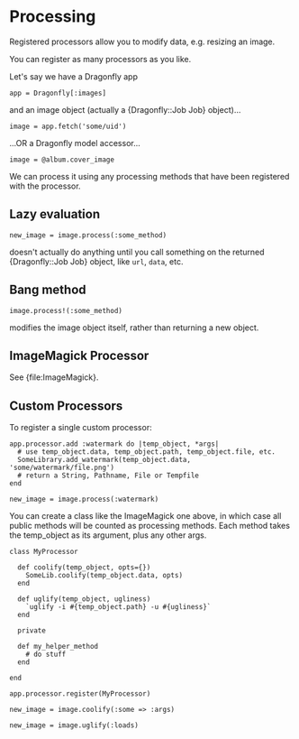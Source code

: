 Processing
==========
Registered processors allow you to modify data, e.g. resizing an image.

You can register as many processors as you like.

Let's say we have a Dragonfly app

    app = Dragonfly[:images]

and an image object (actually a {Dragonfly::Job Job} object)...

    image = app.fetch('some/uid')

...OR a Dragonfly model accessor...

    image = @album.cover_image

We can process it using any processing methods that have been registered with the processor.

Lazy evaluation
---------------

    new_image = image.process(:some_method)

doesn't actually do anything until you call something on the returned {Dragonfly::Job Job} object, like `url`, `data`, etc.

Bang method
-----------

    image.process!(:some_method)

modifies the image object itself, rather than returning a new object.

ImageMagick Processor
---------------------
See {file:ImageMagick}.

Custom Processors
-----------------

To register a single custom processor:

    app.processor.add :watermark do |temp_object, *args|
      # use temp_object.data, temp_object.path, temp_object.file, etc.
      SomeLibrary.add_watermark(temp_object.data, 'some/watermark/file.png')
      # return a String, Pathname, File or Tempfile
    end

    new_image = image.process(:watermark)

You can create a class like the ImageMagick one above, in which case all public methods will be counted as processing methods.
Each method takes the temp_object as its argument, plus any other args.

    class MyProcessor

      def coolify(temp_object, opts={})
        SomeLib.coolify(temp_object.data, opts)
      end

      def uglify(temp_object, ugliness)
        `uglify -i #{temp_object.path} -u #{ugliness}`
      end

      private

      def my_helper_method
        # do stuff
      end

    end

    app.processor.register(MyProcessor)

    new_image = image.coolify(:some => :args)

    new_image = image.uglify(:loads)
